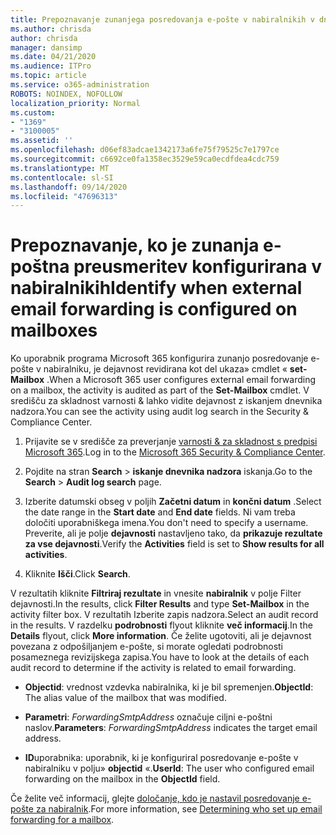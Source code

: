 ```yaml
---
title: Prepoznavanje zunanjega posredovanja e-pošte v nabiralnikih v dnevnikih nadzora
ms.author: chrisda
author: chrisda
manager: dansimp
ms.date: 04/21/2020
ms.audience: ITPro
ms.topic: article
ms.service: o365-administration
ROBOTS: NOINDEX, NOFOLLOW
localization_priority: Normal
ms.custom:
- "1369"
- "3100005"
ms.assetid: ''
ms.openlocfilehash: d06ef83adcae1342173a6fe75f79525c7e1797ce
ms.sourcegitcommit: c6692ce0fa1358ec3529e59ca0ecdfdea4cdc759
ms.translationtype: MT
ms.contentlocale: sl-SI
ms.lasthandoff: 09/14/2020
ms.locfileid: "47696313"
---
```

# <a name="identify-when-external-email-forwarding-is-configured-on-mailboxes"></a><span data-ttu-id="d0e20-102">Prepoznavanje, ko je zunanja e-poštna preusmeritev konfigurirana v nabiralnikih</span><span class="sxs-lookup"><span data-stu-id="d0e20-102">Identify when external email forwarding is configured on mailboxes</span></span>

<span data-ttu-id="d0e20-103">Ko uporabnik programa Microsoft 365 konfigurira zunanjo posredovanje e-pošte v nabiralniku, je dejavnost revidirana kot del ukaza» cmdlet « **set-Mailbox** .</span><span class="sxs-lookup"><span data-stu-id="d0e20-103">When a Microsoft 365 user configures external email forwarding on a mailbox, the activity is audited as part of the **Set-Mailbox** cmdlet.</span></span> <span data-ttu-id="d0e20-104">V središču za skladnost varnosti & lahko vidite dejavnost z iskanjem dnevnika nadzora.</span><span class="sxs-lookup"><span data-stu-id="d0e20-104">You can see the activity using audit log search in the Security & Compliance Center.</span></span>

1. <span data-ttu-id="d0e20-105">Prijavite se v središče za preverjanje [varnosti & za skladnost s predpisi Microsoft 365](https://protection.office.com/).</span><span class="sxs-lookup"><span data-stu-id="d0e20-105">Log in to the [Microsoft 365 Security & Compliance Center](https://protection.office.com/).</span></span>

2. <span data-ttu-id="d0e20-106">Pojdite na stran **Search**  >  **iskanje dnevnika nadzora** iskanja.</span><span class="sxs-lookup"><span data-stu-id="d0e20-106">Go to the **Search** > **Audit log search** page.</span></span>

3. <span data-ttu-id="d0e20-107">Izberite datumski obseg v poljih **Začetni datum** in **končni datum** .</span><span class="sxs-lookup"><span data-stu-id="d0e20-107">Select the date range in the **Start date** and **End date** fields.</span></span> <span data-ttu-id="d0e20-108">Ni vam treba določiti uporabniškega imena.</span><span class="sxs-lookup"><span data-stu-id="d0e20-108">You don't need to specify a username.</span></span> <span data-ttu-id="d0e20-109">Preverite, ali je polje **dejavnosti** nastavljeno tako, da **prikazuje rezultate za vse dejavnosti**.</span><span class="sxs-lookup"><span data-stu-id="d0e20-109">Verify the **Activities** field is set to **Show results for all activities**.</span></span>

4. <span data-ttu-id="d0e20-110">Kliknite **Išči**.</span><span class="sxs-lookup"><span data-stu-id="d0e20-110">Click **Search**.</span></span>

<span data-ttu-id="d0e20-111">V rezultatih kliknite **Filtriraj rezultate** in vnesite **nabiralnik** v polje Filter dejavnosti.</span><span class="sxs-lookup"><span data-stu-id="d0e20-111">In the results, click **Filter Results** and type **Set-Mailbox** in the activity filter box.</span></span> <span data-ttu-id="d0e20-112">V rezultatih Izberite zapis nadzora.</span><span class="sxs-lookup"><span data-stu-id="d0e20-112">Select an audit record in the results.</span></span> <span data-ttu-id="d0e20-113">V razdelku **podrobnosti** flyout kliknite **več informacij**.</span><span class="sxs-lookup"><span data-stu-id="d0e20-113">In the **Details** flyout, click **More information**.</span></span> <span data-ttu-id="d0e20-114">Če želite ugotoviti, ali je dejavnost povezana z odpošiljanjem e-pošte, si morate ogledati podrobnosti posameznega revizijskega zapisa.</span><span class="sxs-lookup"><span data-stu-id="d0e20-114">You have to look at the details of each audit record to determine if the activity is related to email forwarding.</span></span>

- <span data-ttu-id="d0e20-115">**Objectid**: vrednost vzdevka nabiralnika, ki je bil spremenjen.</span><span class="sxs-lookup"><span data-stu-id="d0e20-115">**ObjectId**: The alias value of the mailbox that was modified.</span></span>

- <span data-ttu-id="d0e20-116">**Parametri**: _ForwardingSmtpAddress_ označuje ciljni e-poštni naslov.</span><span class="sxs-lookup"><span data-stu-id="d0e20-116">**Parameters**: _ForwardingSmtpAddress_ indicates the target email address.</span></span>

- <span data-ttu-id="d0e20-117">**ID**uporabnika: uporabnik, ki je konfiguriral posredovanje e-pošte v nabiralniku v polju» **objectid** «.</span><span class="sxs-lookup"><span data-stu-id="d0e20-117">**UserId**: The user who configured email forwarding on the mailbox in the **ObjectId** field.</span></span>

<span data-ttu-id="d0e20-118">Če želite več informacij, glejte [določanje, kdo je nastavil posredovanje e-pošte za nabiralnik](https://docs.microsoft.com/microsoft-365/compliance/auditing-troubleshooting-scenarios#determine-who-set-up-email-forwarding-for-a-mailbox).</span><span class="sxs-lookup"><span data-stu-id="d0e20-118">For more information, see [Determining who set up email forwarding for a mailbox](https://docs.microsoft.com/microsoft-365/compliance/auditing-troubleshooting-scenarios#determine-who-set-up-email-forwarding-for-a-mailbox).</span></span>

